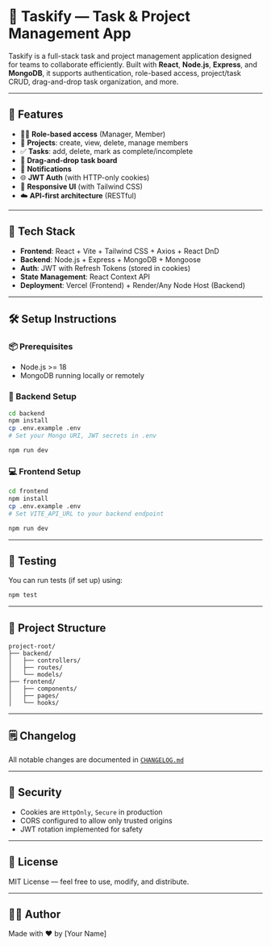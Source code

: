 # 🧠 Taskify — Task & Project Management App

Taskify is a full-stack task and project management application designed for teams to collaborate efficiently. Built with **React**, **Node.js**, **Express**, and **MongoDB**, it supports authentication, role-based access, project/task CRUD, drag-and-drop task organization, and more.

---

## 🚀 Features

- 🧑‍💼 **Role-based access** (Manager, Member)
- 📁 **Projects**: create, view, delete, manage members
- ✅ **Tasks**: add, delete, mark as complete/incomplete
- 🧲 **Drag-and-drop task board**
- 🔔 **Notifications**
- 🌐 **JWT Auth** (with HTTP-only cookies)
- 🎨 **Responsive UI** (with Tailwind CSS)
- ☁️ **API-first architecture** (RESTful)

---

## 🧰 Tech Stack

- **Frontend**: React + Vite + Tailwind CSS + Axios + React DnD
- **Backend**: Node.js + Express + MongoDB + Mongoose
- **Auth**: JWT with Refresh Tokens (stored in cookies)
- **State Management**: React Context API
- **Deployment**: Vercel (Frontend) + Render/Any Node Host (Backend)

---

## 🛠 Setup Instructions

### 📦 Prerequisites

- Node.js >= 18
- MongoDB running locally or remotely

### 🔧 Backend Setup

```bash
cd backend
npm install
cp .env.example .env
# Set your Mongo URI, JWT secrets in .env

npm run dev
```

### 💻 Frontend Setup

```bash
cd frontend
npm install
cp .env.example .env
# Set VITE_API_URL to your backend endpoint

npm run dev
```

---

## 🧪 Testing

You can run tests (if set up) using:

```bash
npm test
```

---

## 📁 Project Structure

```
project-root/
├── backend/
│   ├── controllers/
│   ├── routes/
│   └── models/
├── frontend/
│   ├── components/
│   ├── pages/
│   └── hooks/
```

---

## 🗒 Changelog

All notable changes are documented in [`CHANGELOG.md`](./CHANGELOG.md)

---

## 🔐 Security

- Cookies are `HttpOnly`, `Secure` in production
- CORS configured to allow only trusted origins
- JWT rotation implemented for safety

---

## 📜 License

MIT License — feel free to use, modify, and distribute.

---

## 👨‍💻 Author

Made with ❤️ by [Your Name]